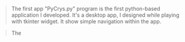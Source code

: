 > The first app "PyCrys.py" program is the first python-based application I developed. It's a desktop app, I designed while playing with tkinter widget. It show simple navigation within the app.


> The 

